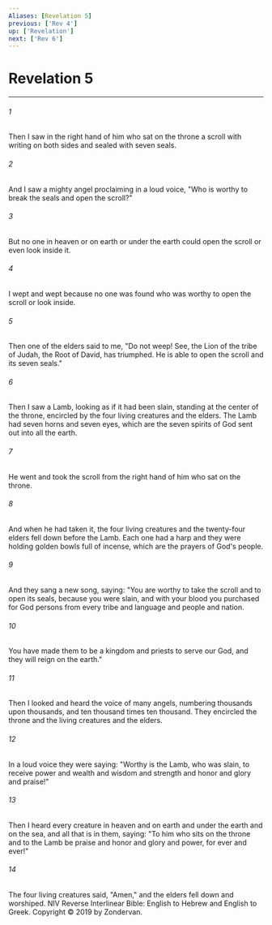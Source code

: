 ```yaml
---
Aliases: [Revelation 5]
previous: ['Rev 4']
up: ['Revelation']
next: ['Rev 6']
---
```

# Revelation 5

***


###### 1 
Then I saw in the right hand of him who sat on the throne a scroll with writing on both sides and sealed with seven seals. 

###### 2 
And I saw a mighty angel proclaiming in a loud voice, "Who is worthy to break the seals and open the scroll?" 

###### 3 
But no one in heaven or on earth or under the earth could open the scroll or even look inside it. 

###### 4 
I wept and wept because no one was found who was worthy to open the scroll or look inside. 

###### 5 
Then one of the elders said to me, "Do not weep! See, the Lion of the tribe of Judah, the Root of David, has triumphed. He is able to open the scroll and its seven seals." 

###### 6 
Then I saw a Lamb, looking as if it had been slain, standing at the center of the throne, encircled by the four living creatures and the elders. The Lamb had seven horns and seven eyes, which are the seven spirits of God sent out into all the earth. 

###### 7 
He went and took the scroll from the right hand of him who sat on the throne. 

###### 8 
And when he had taken it, the four living creatures and the twenty-four elders fell down before the Lamb. Each one had a harp and they were holding golden bowls full of incense, which are the prayers of God's people. 

###### 9 
And they sang a new song, saying: "You are worthy to take the scroll and to open its seals, because you were slain, and with your blood you purchased for God persons from every tribe and language and people and nation. 

###### 10 
You have made them to be a kingdom and priests to serve our God, and they will reign on the earth." 

###### 11 
Then I looked and heard the voice of many angels, numbering thousands upon thousands, and ten thousand times ten thousand. They encircled the throne and the living creatures and the elders. 

###### 12 
In a loud voice they were saying: "Worthy is the Lamb, who was slain, to receive power and wealth and wisdom and strength and honor and glory and praise!" 

###### 13 
Then I heard every creature in heaven and on earth and under the earth and on the sea, and all that is in them, saying: "To him who sits on the throne and to the Lamb be praise and honor and glory and power, for ever and ever!" 

###### 14 
The four living creatures said, "Amen," and the elders fell down and worshiped. NIV Reverse Interlinear Bible: English to Hebrew and English to Greek. Copyright © 2019 by Zondervan.
